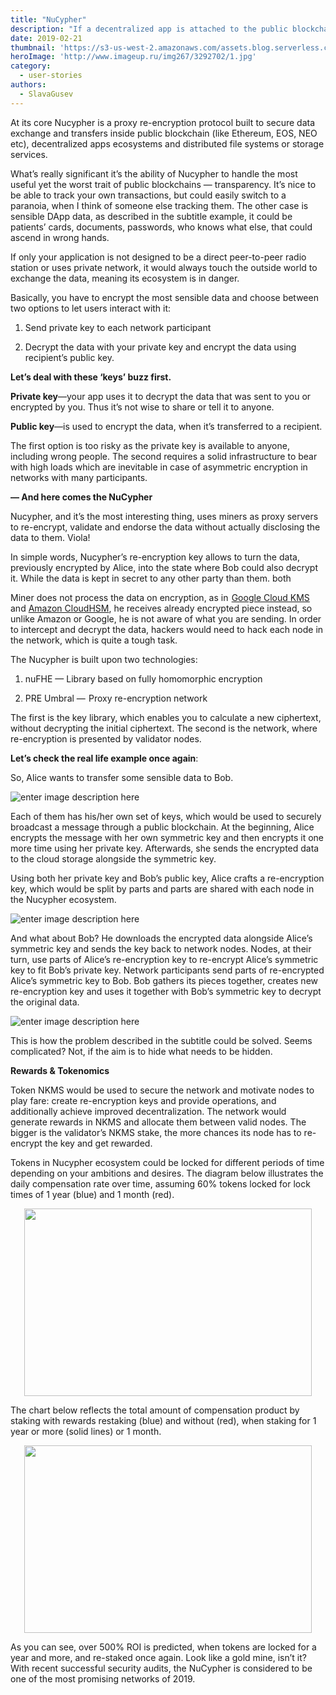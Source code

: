 ```yaml
---
title: "NuCypher"
description: "If a decentralized app is attached to the public blockchain, all sensible client information would initially be available to everyone. Encryption doesn’t completely solve the problem. Nucypher’s here to help us out."
date: 2019-02-21
thumbnail: 'https://s3-us-west-2.amazonaws.com/assets.blog.serverless.com/top-3/top-3-thumbnail.png'
heroImage: 'http://www.imageup.ru/img267/3292702/1.jpg'
category:
  - user-stories
authors: 
  - SlavaGusev
---
```


At its core Nucypher is a proxy re-encryption protocol built to secure data exchange and transfers inside public blockchain (like Ethereum, EOS, NEO etc), decentralized apps ecosystems and distributed file systems or storage services.

What’s really significant it’s the ability of Nucypher to handle the most useful yet the worst trait of public blockchains — transparency. It’s nice to be able to track your own transactions, but could easily switch to a paranoia, when I think of someone else tracking them. The other case is sensible DApp data, as described in the subtitle example, it could be patients’ cards, documents, passwords, who knows what else, that could ascend in wrong hands.  

If only your application is not designed to be a direct peer-to-peer radio station or uses private network, it would always touch the outside world to exchange the data, meaning its ecosystem is in danger.  

Basically, you have to encrypt the most sensible data and choose between two options to let users interact with it:

1.  Send private key to each network participant
    
2.  Decrypt the data with your private key and encrypt the data using recipient’s public key.

**Let’s deal with these ‘keys’ buzz first.**  

**Private key**—your app uses it to decrypt the data that was sent to you or encrypted by you. Thus it’s not wise to share or tell it to anyone. 

**Public key**—is used to encrypt the data, when it’s transferred to a recipient.  

The first option is too risky as the private key is available to anyone, including wrong people. The second requires a solid infrastructure to bear with high loads which are inevitable in case of asymmetric encryption in networks with many participants. 

**— And here comes the NuCypher**

Nucypher, and it’s the most interesting thing, uses miners as proxy servers to re-encrypt, validate and endorse the data without actually disclosing the data to them. Viola!

In simple words, Nucypher’s re-encryption key allows to turn the data, previously encrypted by Alice, into the state where Bob could also decrypt it. While the data is kept in secret to any other party than them. both  

Miner does not process the data on encryption, as in  [Google Cloud KMS](https://cloud.google.com/kms/) and [Amazon CloudHSM](https://aws.amazon.com/ru/cloudhsm/), he receives already encrypted piece instead, so unlike Amazon or Google, he is not aware of what you are sending. In order to intercept and decrypt the data, hackers would need to hack each node in the network, which is quite a tough task.

The Nucypher is built upon two technologies:

1.  nuFHE — Library based on fully homomorphic encryption
    
2.  PRE Umbral —  Proxy re-encryption network 

The first is the key library, which enables you to calculate a new ciphertext, without decrypting the initial ciphertext. The second is the network, where re-encryption is presented by validator nodes.  

**Let’s check the real life example once again**: 

So, Alice wants to transfer some sensible data to Bob.

![enter image description here](http://www.imageup.ru/img267/3292703/2.jpg)

Each of them has his/her own set of keys, which would be used to securely broadcast a message through a public blockchain. At the beginning, Alice encrypts the message with her own symmetric key and then encrypts it one more time using her private key. Afterwards, she sends the encrypted data to the cloud storage alongside the symmetric key.

Using both her private key and Bob’s public key, Alice crafts a re-encryption key, which would be split by parts and parts are shared with each node in the Nucypher ecosystem.

![enter image description here](http://www.imageup.ru/img267/3292709/3.png)

And what about Bob? He downloads the encrypted data alongside Alice’s symmetric key and sends the key back to network nodes. Nodes, at their turn, use parts of Alice’s re-encryption key to re-encrypt Alice’s symmetric key to fit Bob’s private key. Network participants send parts of re-encrypted Alice’s symmetric key to Bob. Bob gathers its pieces together, creates new re-encryption key and uses it together with Bob’s symmetric key to decrypt the original data.

![enter image description here](http://www.imageup.ru/img267/3292711/4.jpg)

This is how the problem described in the subtitle could be solved. Seems complicated? Not, if the aim is to hide what needs to be hidden. 

**Rewards & Tokenomics**

Token NKMS would be used to secure the network and motivate nodes to play fare: create re-encryption keys and provide operations, and additionally achieve improved decentralization. The network would generate rewards in NKMS and allocate them between valid nodes. The bigger is the validator’s NKMS stake, the more chances its node has to re-encrypt the key and get rewarded.  

Tokens in Nucypher ecosystem could be locked for different periods of time depending on your ambitions and desires. The diagram below illustrates the daily compensation rate over time, assuming 60% tokens locked for lock times of 1 year (blue) and 1 month (red).

<p align="center">
  <img width="460" height="300" src="http://www.imageup.ru/img267/3292712/5.jpg">
</p>

The chart below reflects the total amount of compensation product by staking with rewards restaking (blue) and without (red), when staking for 1 year or more (solid lines) or 1 month.

<p align="center">
  <img width="460" height="300" src="http://www.imageup.ru/img267/3292713/6.jpg">
</p>

As you can see, over 500% ROI is predicted, when tokens are locked for a year and more, and re-staked once again. Look like a gold mine, isn’t it? With recent successful security audits, the NuCypher is considered to be one of the most promising networks of 2019.

